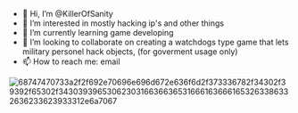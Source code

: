 - 👋 Hi, I’m @KillerOfSanity
- 👀 I’m interested in mostly hacking ip's and other things
- 🌱 I’m currently learning game developing
- 💞️ I’m looking to collaborate on creating a watchdogs type game that lets military personel hack objects, (for goverment usage only)
- 📫 How to reach me: email

<!---
KillerOfSanity/KillerOfSanity is a ✨ special ✨ repository because its `README.md` (this file) appears on your GitHub profile.
You can click the Preview link to take a look at your changes.
--->
![68747470733a2f2f692e70696e696d672e636f6d2f373336782f34302f39392f65302f34303939653062303166366365316661636661653263386332636233623933312e6a7067](https://user-images.githubusercontent.com/102217856/160779122-ef9f81e8-c98e-43fc-96a3-fdd5faa6b7c1.jpg)
